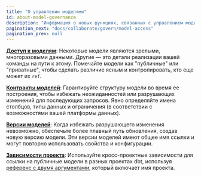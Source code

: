 ```yaml
---
title: "О управлении моделями"
id: about-model-governance
description: "Информация о новых функциях, связанных с управлением моделями"
pagination_next: "docs/collaborate/govern/model-access"
pagination_prev: null
---
```


[**Доступ к моделям**](model-access): Некоторые модели являются зрелыми, многоразовыми данными. Другие — это детали реализации вашей команды на пути к этому. Помечайте модели как "публичные" или "приватные", чтобы сделать различие ясным и контролировать, кто еще может их `ref`.

[**Контракты моделей**](model-contracts): Гарантируйте структуру модели во время ее построения, чтобы избежать неожиданностей или разрушающих изменений для последующих запросов. Явно определяйте имена столбцов, типы данных и ограничения (в соответствии с возможностями вашей платформы данных).

[**Версии моделей**](model-versions): Когда избежать разрушающего изменения невозможно, обеспечьте более плавный путь обновления, создав новую версию модели. Эти версии моделей имеют общее имя ссылки и могут повторно использовать свойства и конфигурации.

[**Зависимости проекта**](/docs/collaborate/govern/project-dependencies): Используйте кросс-проектные зависимости для ссылки на публичные модели в разных проектах dbt, используя [референс с двумя аргументами](/reference/dbt-jinja-functions/ref#ref-project-specific-models), который включает имя проекта.